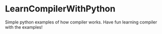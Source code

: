 # LearnCompilerWithPython

Simple python examples of how compiler works. Have fun learning compiler with the examples!


